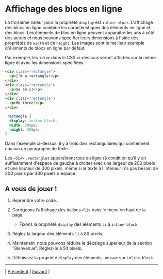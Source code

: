# Affichage des blocs en ligne

La troisième valeur pour la propriété `display` est `inline-block`.
L'affichage des blocs en ligne combine les caractéristiques des éléments en ligne et des blocs.
Les éléments de bloc en ligne peuvent apparaître les uns à côté des autres et nous pouvons spécifier leurs dimensions à l'aide des propriétés de `width` et de `height`.
Les images sont le meilleur exemple d'éléments de blocs en ligne par défaut.

Par exemple, les `<div>` dans le CSS ci-dessous seront affichés sur la même ligne et avec les dimensions spécifiées :

```html
<div class="rectangle">
  <p>I’m a rectangle!</p>
</div>
<div class="rectangle">
  <p>So am I!</p>
</div>
<div class="rectangle">
  <p>Me three!</p>
</div>
```

```css
.rectangle {
  display: inline-block;
  width: 200px;
  height: 300px;
}
```

Dans l'exemple ci-dessus, il y a trois divs rectangulaires qui contiennent chacun un paragraphe de texte. 

Les `<div>` `.rectangles` apparaîtront tous en ligne (à condition qu'il y ait suffisamment d'espace de gauche à droite) avec une largeur de 200 pixels et une hauteur de 300 pixels, même si le texte à l'intérieur n'a pas besoin de 200 pixels par 300 pixels d'espace.

## A vous de jouer !

1. Reprendre votre code.

2. Corrigeons l'affichage des balises `<li>` dans le menu en haut de la page.
    - Fixons la propriété `display` des éléments `li` à `inline-block`.
    
3. Réglez la largeur des éléments `li` à 80 pixels.

4. Maintenant, nous pouvons réduire le décalage supérieur de la section "Bienvenue". Réglez-le à 50 pixels.

5. Définissez la propriété `display` des éléments `.answer` sur `inline-block`.

___
| [Précédent](./8-affichage-bloc.md)       | [Suivant](./10-float.md)        |
